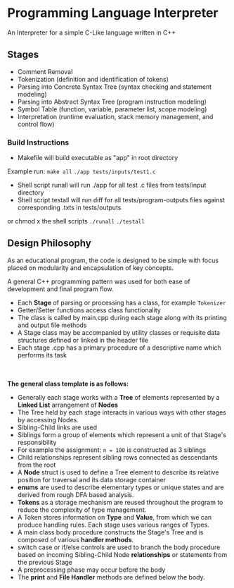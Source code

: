 # Programming Language Interpreter
An Interpreter for a simple C-Like language written in C++

## Stages
* Comment Removal
* Tokenization (definition and identification of tokens)
* Parsing into Concrete Syntax Tree (syntax checking and statement modeling)
* Parsing into Abstract Syntax Tree (program instruction modeling)
* Symbol Table (function, variable, parameter list, scope modeling)
* Interpretation (runtime evaluation, stack memory management, and control flow)

### Build Instructions
* Makefile will build executable as "app" in root directory

Example run:
`make all`
`./app tests/inputs/test1.c`

* Shell script runall will run ./app for all test .c files from tests/input directory
* Shell script testall will run diff for all tests/program-outputs files against corresponding .txts in tests/outputs
  

or chmod x the shell scripts
`./runall`
`./testall`


## Design Philosophy
As an educational program, the code is designed to be simple with focus placed on modularity and encapsulation of key concepts.

A general C++ programming pattern was used for both ease of development and final program flow.
* Each **Stage** of parsing or processing has a class, for example `Tokenizer`
* Getter/Setter functions access class functionality
* The class is called by main.cpp during each stage along with its printing and output file methods
* A Stage class may be accompanied by utility classes or requisite data structures defined or linked in the header file
* Each stage .cpp has a primary procedure of a descriptive name which performs its task

  
<br><br> **The general class template is as follows:**
* Generally each stage works with a **Tree** of elements represented by a **Linked List** arrangement of **Nodes**
* The Tree held by each stage interacts in various ways with other stages by accessing Nodes.
* Sibling-Child links are used
* Siblings form a group of elements which represent a unit of that Stage's responsibility
* For example the assignment: `n = 100` is constructed as 3 siblings
* Child relationships represent sibling rows connected as descendants from the root
* A **Node** struct is used to define a Tree element to describe its relative position for traversal and its data storage container
* **enums** are used to describe elementary types or unique states and are derived from rough DFA based analysis.
* **Tokens** as a storage mechanism are reused throughout the program to reduce the complexity of type management.
* A Token stores information on **Type** and **Value**, from which we can produce handling rules. Each stage uses various ranges of Types.
* A main class body procedure constructs the Stage's Tree and is composed of various **handler methods**.
* switch case or if/else controls are used to branch the body procedure based on incoming Sibling-Child Node **relationships** or statements from the previous Stage
* A preprocessing phase may occur before the body
* The **print** and **File Handler** methods are defined below the body.